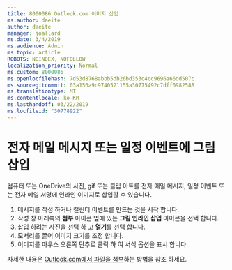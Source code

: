 ```yaml
---
title: 8000086 Outlook.com 이미지 삽입
ms.author: daeite
author: daeite
manager: joallard
ms.date: 3/4/2019
ms.audience: Admin
ms.topic: article
ROBOTS: NOINDEX, NOFOLLOW
localization_priority: Normal
ms.custom: 8000086
ms.openlocfilehash: 7d53d8768abbb5db26bd353c4cc9696a66dd507c
ms.sourcegitcommit: 03a156a9c9740521155a30775492c7dff0982588
ms.translationtype: MT
ms.contentlocale: ko-KR
ms.lasthandoff: 03/22/2019
ms.locfileid: "30778922"
---
```

# <a name="insert-pictures-in-an-email-message-or-calendar-event"></a>전자 메일 메시지 또는 일정 이벤트에 그림 삽입

컴퓨터 또는 OneDrive의 사진, gif 또는 클립 아트를 전자 메일 메시지, 일정 이벤트 또는 전자 메일 서명에 인라인 이미지로 삽입할 수 있습니다.

1. 메시지를 작성 하거나 캘린더 이벤트를 만드는 것을 시작 합니다.
2. 작성 창 아래쪽의 **첨부** 아이콘 옆에 있는 **그림 인라인 삽입** 아이콘을 선택 합니다.
3. 삽입 하려는 사진을 선택 하 고 **열기**를 선택 합니다.
4. 모서리를 끌어 이미지 크기를 조정 합니다.
5. 이미지를 마우스 오른쪽 단추로 클릭 하 여 서식 옵션을 표시 합니다.

자세한 내용은 [Outlook.com에서 파일을 첨부](https://support.office.com/article/8d7c1ea7-4e5f-44ce-bb6e-c5fcc92ba9ab)하는 방법을 참조 하세요.